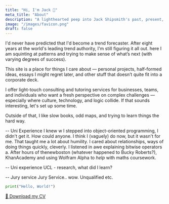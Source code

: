 ```yaml
---
title: "Hi, I'm Jack 👋"
meta_title: "About"
description: "A lighthearted peep into Jack Shipsmith's past, present, and predicted future."
image: "/images/favicon.png"
draft: false
---
```


I'd never have predicted that I'd become a trend forecaster. After eight years at the world's leading trend authority, I'm still figuring it all out. here I am squinting at patterns and trying to make sense of what’s next (with varying degrees of success).

This site is a place for things I care about — personal projects, half-formed ideas, essays I might regret later, and other stuff that doesn’t quite fit into a corporate deck.

I offer light-touch consulting and tutoring services for businesses, teams, and individuals who want a fresh perspective on complex challenges — especially where culture, technology, and logic collide. If that sounds interesting, let's set up some time.

Outside of that, I like slow books, odd maps, and trying to learn things the hard way.

-- Uni Experience
I knew w I stepped into object-oriented programming, I didn't get it. How could anyone. I think I (vaguely) do now, but it wasn't for me. That taught me a lot about humility. I cared about relationships, ways of doing things quickly, cleverly. I listened in awe explaining bitwise operators a. After hours of thenewboston (whatever happened to Bucky Roberts?), KhanAcademy and using Wolfram Alpha to *help* with maths coursework.

-- Uni experience
UCL - research, what did I learn?

-- Jury service
Jury Service.. wow. Unqualified etc.



```python
print("Hello, World!")
```

<a href="/cv.pdf" download class="btn btn-primary">
  📄 Download my CV
</a>
<span id="cv-modified-date"></span>

<script>
  // Fetch the headers for /cv.pdf
  fetch('/cv.pdf', { method: 'HEAD' })
    .then(response => {
      const lastModified = response.headers.get('last-modified');
      if (lastModified) {
        const date = new Date(lastModified);
        // Format the date, e.g., "May 16, 2025"
        const formatted = date.toLocaleDateString(undefined, {
          year: 'numeric',
          month: 'long',
          day: 'numeric'
        });
        // Insert formatted date into the span
        document.getElementById('cv-modified-date').textContent = `(Last updated: ${formatted})`;
      }
    })
    .catch(error => {
      console.error('Error fetching last-modified header:', error);
    });
</script>
